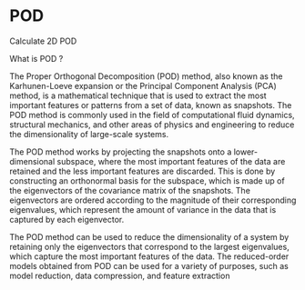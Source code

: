 # POD
Calculate 2D POD

What is POD ?

The Proper Orthogonal Decomposition (POD) method, also known as the Karhunen-Loeve expansion or the Principal Component Analysis (PCA) method, is a mathematical technique that is used to extract the most important features or patterns from a set of data, known as snapshots. The POD method is commonly used in the field of computational fluid dynamics, structural mechanics, and other areas of physics and engineering to reduce the dimensionality of large-scale systems.

The POD method works by projecting the snapshots onto a lower-dimensional subspace, where the most important features of the data are retained and the less important features are discarded. This is done by constructing an orthonormal basis for the subspace, which is made up of the eigenvectors of the covariance matrix of the snapshots. The eigenvectors are ordered according to the magnitude of their corresponding eigenvalues, which represent the amount of variance in the data that is captured by each eigenvector.

The POD method can be used to reduce the dimensionality of a system by retaining only the eigenvectors that correspond to the largest eigenvalues, which capture the most important features of the data. The reduced-order models obtained from POD can be used for a variety of purposes, such as model reduction, data compression, and feature extraction
